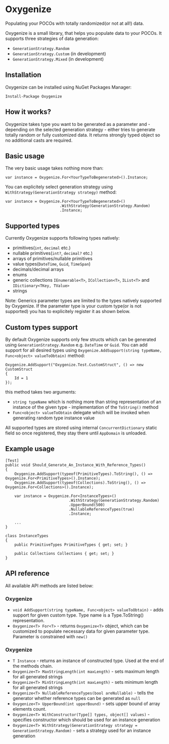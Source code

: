 # Oxygenize
Populating your POCOs with totally randomized(or not at all!) data.

Oxygenize is a small library, that helps you populate data to your POCOs. It supports three strategies of data generation:
* `GenerationStrategy.Random`
* `GenerationStrategy.Custom` (in development)
* `GenerationStrategy.Mixed` (in development)

## Installation
Oxygenize can be installed using NuGet Packages Manager:

```Install-Package Oxygenize```

## How it works?
Oxygenize takes type you want to be generated as a parameter and - depending on the selected generation strategy - either tries to generate totally random or fully customized data.
It returns strongly typed object so no additional casts are required.

## Basic usage
The very basic usage takes nothing more than:

```var instance = Oxygenize.For<YourTypeToBegenerated>().Instance;```

You can explicitely select generation strategy using `WithStrategy(GenerationStrategy strategy)` method:

```
var instance = Oxygenize.For<YourTypeToBegenerated>()
                        .WithStrategy(GenerationStrategy.Random)
                        .Instance;
```
## Supported types
Currently Oxygenize supports following types natively:
* primitives(`int`, `decimal` etc.)
* nullable primitives(`int?`, `decimal?` etc.)
* arrays of primitives/nullable primitives
* value types(`DateTime`, `Guid`, `TimeSpan`)
* decimals/decimal arrays
* enums
* generic collections `IEnumerable<T>`, `ICollection<T>`, `IList<T>` and `IDictionary<TKey, TValue>`
* strings

Note: Generics parameter types are limited to the types natively supported by Oxygenize. If the parameter type is your custom type(or is not supported) you has to explicitely register it as shown below.

## Custom types support
By default Oxygenize supports only few structs which can be generated using `GenerationStrategy.Random` e.g. `DateTime` or `Guid`. You can add support for all desired types using `Oxygenize.AddSupport(string typeName, Func<object> valueToObtain)` method:

```
Oxygenize.AddSupport("Oxygenize.Test.CustomStruct", () => new CustomStruct
{
    Id = 1
});
```

this method takes two arguments:
* `string typeName` which is nothing more than string representation of an instance of the given type - implementation of the `ToString()` method
* `Func<object> valueToObtain` delegate which will be invoked when generating random type instance value

All supported types are stored using internal `ConcurrentDictionary` static field so once registered, they stay there until `AppDomain` is unloaded.

## Example usage
```
[Test]
public void Should_Generate_An_Instance_With_Reference_Types()
{
    Oxygenize.AddSupport(typeof(PrimitiveTypes).ToString(), () => Oxygenize.For<PrimitiveTypes>().Instance);
    Oxygenize.AddSupport(typeof(Collections).ToString(), () => Oxygenize.For<Collections>().Instance);

    var instance = Oxygenize.For<InstanceTypes>()
                            .WithStrategy(GenerationStrategy.Random)
                            .UpperBound(500)
                            .NullableReferenceTypes(true)
                            .Instance;

    ...
}

class InstanceTypes
{
    public PrimitiveTypes PrimitiveTypes { get; set; }

    public Collections Collections { get; set; }
}
```

## API reference
All available API methods are listed below:

### Oxygenize
* `void AddSupport(string typeName, Func<object> valueToObtain)` - adds support for given custom type. Type name is a Type.ToString() representation.
* `Oxygenize<T> For<T>` - returns `Oxygenize<T>` object, which can be customized to populate necessary data for given parameter type. Parameter is constrained with `new()`

### Oxygenize<T>
* `T Instance` - returns an instance of constructed type. Used at the end of the methods chain.
* `Oxygenize<T> MaxStringLength(int maxLength)` - sets maximum length for all generated strings
* `Oxygenize<T> MinStringLength(int maxLength)` - sets minimum length for all generated strings
* `Oxygenize<T> NullableReferenceTypes(bool areNullable)` - tells the generator whether reference types can be generated as `null`
* `Oxygenize<T> UpperBound(int upperBound)` - sets upper bound of array elements count.
* `Oxygenize<T> WithConstructor(Type[] types, object[] values)` - specifies constructor which should be used for an instance generation
* `Oxygenize<T> WithStrategy(GenerationStrategy strategy = GenerationStrategy.Random)` - sets a strategy used for an instance generation
